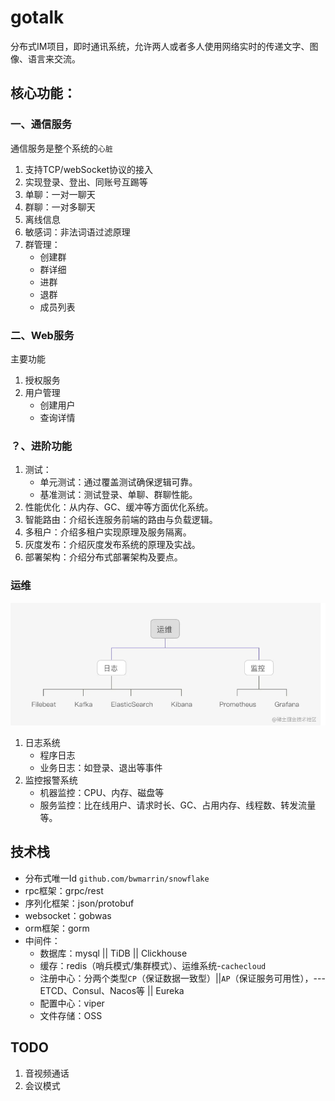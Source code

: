 # gotalk
分布式IM项目，即时通讯系统，允许两人或者多人使用网络实时的传递文字、图像、语言来交流。

## 核心功能：
### 一、通信服务
通信服务是整个系统的`心脏`
1. 支持TCP/webSocket协议的接入
2. 实现登录、登出、同账号互踢等
3. 单聊：一对一聊天
4. 群聊：一对多聊天
5. 离线信息
6. 敏感词：非法词语过滤原理
7. 群管理：
    + 创建群
    + 群详细
    + 进群
    + 退群
    + 成员列表

### 二、Web服务
主要功能
1. 授权服务
2. 用户管理
    + 创建用户
    + 查询详情

### ？、进阶功能
1. 测试：
    + 单元测试：通过覆盖测试确保逻辑可靠。
   + 基准测试：测试登录、单聊、群聊性能。
2. 性能优化：从内存、GC、缓冲等方面优化系统。
3. 智能路由：介绍长连服务前端的路由与负载逻辑。
4. 多租户：介绍多租户实现原理及服务隔离。
5. 灰度发布：介绍灰度发布系统的原理及实战。
6. 部署架构：介绍分布式部署架构及要点。

### 运维
![运维技术栈](docs/images/yw.png)
1. 日志系统
    + 程序日志
    + 业务日志：如登录、退出等事件
2. 监控报警系统
    + 机器监控：CPU、内存、磁盘等
    + 服务监控：比在线用户、请求时长、GC、占用内存、线程数、转发流量等。

## 技术栈
+ 分布式唯一Id `github.com/bwmarrin/snowflake`
+ rpc框架：grpc/rest
+ 序列化框架：json/protobuf
+ websocket：gobwas
+ orm框架：gorm
+ 中间件：
  + 数据库：mysql || TiDB || Clickhouse
  + 缓存：redis（哨兵模式/集群模式）、运维系统-`cachecloud`
  + 注册中心：分两个类型`CP`（保证数据一致型）||`AP`（保证服务可用性），---ETCD、Consul、Nacos等 || Eureka
  + 配置中心：viper
  + 文件存储：OSS
## TODO
1. 音视频通话
2. 会议模式